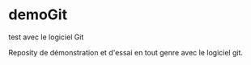 # demoGit
test avec le logiciel Git

Reposity de démonstration et d'essai en tout genre avec le logiciel git.
